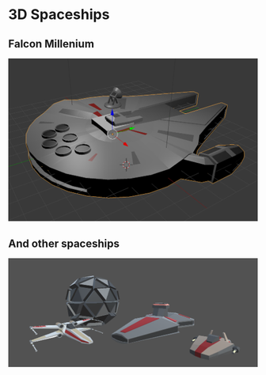 # 3D Spaceships

## Falcon Millenium


![Falcon Millenium](FauconMillenium.png)

## And other spaceships
![spaceships](spaceships.png)
